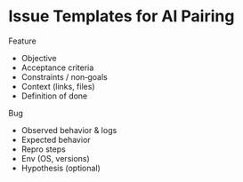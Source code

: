 # Issue Templates for AI Pairing

Feature
- Objective
- Acceptance criteria
- Constraints / non‑goals
- Context (links, files)
- Definition of done

Bug
- Observed behavior & logs
- Expected behavior
- Repro steps
- Env (OS, versions)
- Hypothesis (optional)
